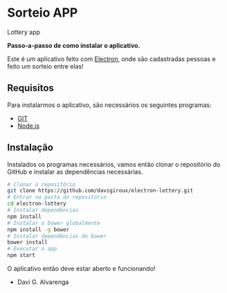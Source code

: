 # Sorteio APP 
Lottery app

**Passo-a-passo de como instalar o aplicativo.**

Este é um aplicativo feito com [Electron](https://electron.atom.io/), onde são cadastradas pessoas e feito um sorteio entre elas!

## Requisitos

Para instalarmos o aplicativo, são necessários os seguintes programas:

 * [GIT](https://git-scm.com/downloads)
 * [Node.js](https://nodejs.org/en/download/)


## Instalação

Instalados os programas necessários, vamos então clonar o repositório do GitHub e instalar as dependências necessárias.

```bash
# Clonar o repositório
git clone https://github.com/davigiroux/electron-lottery.git
# Entrar na pasta do repositório
cd electron-lottery
# Instalar dependências
npm install
# Instalar o bower globalmente
npm install -g bower
# Instalar dependências do bower
bower install
# Executar o app
npm start
```

O aplicativo então deve estar aberto e funcionando!
- Davi G. Alvarenga
